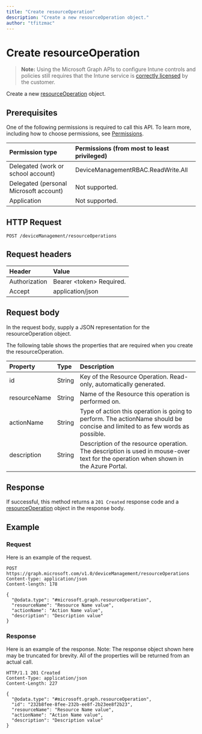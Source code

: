 ```yaml
---
title: "Create resourceOperation"
description: "Create a new resourceOperation object."
author: "tfitzmac"
---
```


# Create resourceOperation

> **Note:** Using the Microsoft Graph APIs to configure Intune controls and policies still requires that the Intune service is [correctly licensed](https://go.microsoft.com/fwlink/?linkid=839381) by the customer.

Create a new [resourceOperation](../resources/intune-rbac-resourceoperation.md) object.
## Prerequisites
One of the following permissions is required to call this API. To learn more, including how to choose permissions, see [Permissions](/graph/permissions-reference).

|Permission type|Permissions (from most to least privileged)|
|:---|:---|
|Delegated (work or school account)|DeviceManagementRBAC.ReadWrite.All|
|Delegated (personal Microsoft account)|Not supported.|
|Application|Not supported.|

## HTTP Request
<!-- {
  "blockType": "ignored"
}
-->
``` http
POST /deviceManagement/resourceOperations
```

## Request headers
|Header|Value|
|:---|:---|
|Authorization|Bearer &lt;token&gt; Required.|
|Accept|application/json|

## Request body
In the request body, supply a JSON representation for the resourceOperation object.

The following table shows the properties that are required when you create the resourceOperation.

|Property|Type|Description|
|:---|:---|:---|
|id|String|Key of the Resource Operation. Read-only, automatically generated.|
|resourceName|String|Name of the Resource this operation is performed on.|
|actionName|String|Type of action this operation is going to perform. The actionName should be concise and limited to as few words as possible.|
|description|String|Description of the resource operation. The description is used in mouse-over text for the operation when shown in the Azure Portal.|



## Response
If successful, this method returns a `201 Created` response code and a [resourceOperation](../resources/intune-rbac-resourceoperation.md) object in the response body.

## Example
### Request
Here is an example of the request.
``` http
POST https://graph.microsoft.com/v1.0/deviceManagement/resourceOperations
Content-type: application/json
Content-length: 178

{
  "@odata.type": "#microsoft.graph.resourceOperation",
  "resourceName": "Resource Name value",
  "actionName": "Action Name value",
  "description": "Description value"
}
```

### Response
Here is an example of the response. Note: The response object shown here may be truncated for brevity. All of the properties will be returned from an actual call.
``` http
HTTP/1.1 201 Created
Content-Type: application/json
Content-Length: 227

{
  "@odata.type": "#microsoft.graph.resourceOperation",
  "id": "232b8fee-8fee-232b-ee8f-2b23ee8f2b23",
  "resourceName": "Resource Name value",
  "actionName": "Action Name value",
  "description": "Description value"
}
```



